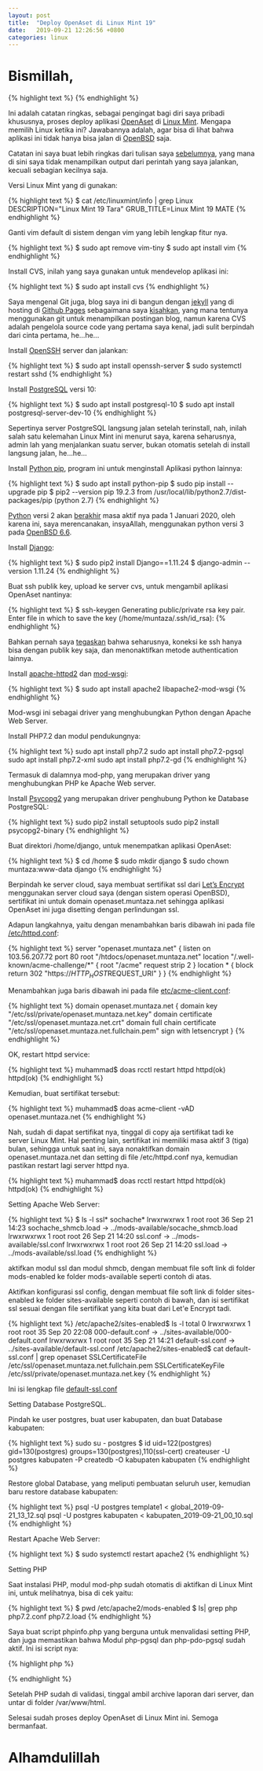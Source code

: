 ```yaml
---
layout: post
title:  "Deploy OpenAset di Linux Mint 19"
date:   2019-09-21 12:26:56 +0800
categories: linux
---
```


# Bismillah,
{% highlight text %}
{% endhighlight %}

Ini adalah catatan ringkas, sebagai pengingat bagi diri saya pribadi khususnya,
proses deploy aplikasi [OpenAset](https://github.com/muntaza/Open-Aset) di
[Linux Mint](https://www.linuxmint.com/).
Mengapa memilih Linux ketika ini? Jawabannya adalah, agar bisa di lihat bahwa aplikasi
ini tidak hanya bisa jalan di [OpenBSD](https://www.openbsd.org/) saja.

Catatan ini saya buat lebih ringkas dari tulisan saya
[sebelumnya](https://www.muntaza.id/openbsd/2019/03/17/deploy-openbsd1.html), yang mana
di sini saya tidak menampilkan output dari perintah yang saya jalankan, kecuali
sebagian kecilnya saja.


Versi Linux Mint yang di gunakan:

{% highlight text %}
$ cat /etc/linuxmint/info | grep Linux
DESCRIPTION="Linux Mint 19 Tara"
GRUB_TITLE=Linux Mint 19 MATE
{% endhighlight %}

Ganti vim default di sistem dengan vim yang lebih lengkap fitur nya.

{% highlight text %}
$ sudo apt remove vim-tiny
$ sudo apt install vim
{% endhighlight %}

Install CVS, inilah yang saya gunakan untuk mendevelop aplikasi ini:

{% highlight text %}
$ sudo apt install cvs
{% endhighlight %}

Saya mengenal
Git juga, blog saya ini di bangun dengan
[jekyll](https://jekyllrb.com/) yang di hosting di
[Github Pages](https://pages.github.com/) sebagaimana saya
[kisahkan](https://www.muntaza.id/kisah/2018/12/04/github-pages-jekyll.html),
yang mana tentunya menggunakan git untuk menampilkan postingan blog,
namun karena CVS adalah pengelola source code yang pertama saya kenal,
jadi sulit berpindah dari cinta pertama, he...he...

Install [OpenSSH](https://www.openssh.com/) server dan jalankan:

{% highlight text %}
$ sudo apt install openssh-server
$ sudo systemctl restart sshd
{% endhighlight %}

Install [PostgreSQL](https://www.postgresql.org/) versi 10:

{% highlight text %}
$ sudo apt install postgresql-10
$ sudo apt install postgresql-server-dev-10
{% endhighlight %}

Sepertinya server PostgreSQL langsung jalan setelah terinstall,
nah, inilah salah satu kelemahan Linux Mint ini menurut saya,
karena seharusnya, admin lah yang menjalankan suatu server, bukan
otomatis setelah di install langsung jalan, he...he...

Install [Python pip](https://pypi.org/project/pip/), program ini untuk menginstall
Aplikasi python lainnya:

{% highlight text %}
$ sudo apt install python-pip
$ sudo pip install --upgrade pip
$ pip2 --version
pip 19.2.3 from /usr/local/lib/python2.7/dist-packages/pip (python 2.7)
{% endhighlight %}

[Python](https://www.python.org/) versi 2 akan [berakhir](https://www.python.org/doc/sunset-python-2/) masa aktif
nya pada 1 Januari 2020, oleh karena ini, saya merencanakan, insyaAllah, menggunakan
python versi 3 pada [OpenBSD 6.6](https://www.openbsd.org/66.html).


Install [Django](https://www.djangoproject.com/):

{% highlight text %}
$ sudo pip2 install Django==1.11.24
$ django-admin --version
1.11.24
{% endhighlight %}


Buat ssh publik key,
upload ke server cvs, untuk mengambil
aplikasi OpenAset nantinya:

{% highlight text %}
$ ssh-keygen
Generating public/private rsa key pair.
Enter file in which to save the key (/home/muntaza/.ssh/id_rsa):
{% endhighlight %}

Bahkan pernah saya
[tegaskan](https://www.muntaza.id/openbsd/ssh/2018/12/09/public-key-only-ssh-openbsd.html) bahwa
seharusnya, koneksi ke ssh hanya bisa dengan publik key saja,
dan menonaktifkan metode authentication lainnya.


Install [apache-httpd2](https://httpd.apache.org/) dan
[mod-wsgi](https://modwsgi.readthedocs.io/en/develop/):


{% highlight text %}
$ sudo apt install apache2 libapache2-mod-wsgi
{% endhighlight %}

Mod-wsgi ini sebagai driver yang menghubungkan Python dengan
Apache Web Server.

Install PHP7.2 dan modul pendukungnya:

{% highlight text %}
sudo apt install php7.2
sudo apt install php7.2-pgsql
sudo apt install php7.2-xml
sudo apt install php7.2-gd
{% endhighlight %}

Termasuk di dalamnya mod-php, yang merupakan driver yang
menghubungkan PHP ke Apache Web server.

Install [Psycopg2]()
yang merupakan driver penghubung Python ke Database PostgreSQL:

{% highlight text %}
sudo pip2 install setuptools
sudo pip2 install psycopg2-binary
{% endhighlight %}

Buat direktori /home/django, untuk menempatkan aplikasi OpenAset:

{% highlight text %}
$ cd /home
$ sudo mkdir django
$ sudo chown muntaza:www-data django
{% endhighlight %}

Berpindah ke server cloud, saya membuat sertifikat ssl dari
[Let’s Encrypt](https://letsencrypt.org/) menggunakan server
cloud saya (dengan sistem operasi OpenBSD),
sertifikat ini untuk domain openaset.muntaza.net
sehingga aplikasi OpenAset ini juga disetting dengan perlindungan
ssl.

Adapun langkahnya, yaitu dengan menambahkan baris dibawah ini pada file
[/etc/httpd.conf](https://man.openbsd.org/httpd.conf):

{% highlight text %}
server "openaset.muntaza.net" {
        listen on 103.56.207.72 port 80
        root "/htdocs/openaset.muntaza.net"
        location "/.well-known/acme-challenge/*" {
                root "/acme"
                request strip 2
        }
        location * {
                block return 302 "https://$HTTP_HOST$REQUEST_URI"
        }
}
{% endhighlight %}

Menambahkan juga baris dibawah ini pada file
[etc/acme-client.conf](https://man.openbsd.org/acme-client.conf):

{% highlight text %}
domain openaset.muntaza.net {
        domain key "/etc/ssl/private/openaset.muntaza.net.key"
        domain certificate "/etc/ssl/openaset.muntaza.net.crt"
        domain full chain certificate "/etc/ssl/openaset.muntaza.net.fullchain.pem"
        sign with letsencrypt
}
{% endhighlight %}

OK, restart httpd service:

{% highlight text %}
muhammad$ doas rcctl restart httpd
httpd(ok)
httpd(ok)
{% endhighlight %}

Kemudian, buat sertifikat tersebut:

{% highlight text %}
muhammad$ doas acme-client -vAD openaset.muntaza.net
{% endhighlight %}

Nah, sudah di dapat sertifikat nya, tinggal di copy aja sertifikat tadi
ke server Linux Mint.
Hal penting lain, sertifikat ini memiliki masa aktif 3 (tiga) bulan,
sehingga untuk saat ini, saya nonaktifkan domain openaset.muntaza.net
dan setting di file /etc/httpd.conf nya, kemudian pastikan restart lagi
server httpd nya.

{% highlight text %}
muhammad$ doas rcctl restart httpd
httpd(ok)
httpd(ok)
{% endhighlight %}



Setting Apache Web Server:

{% highlight text %}
$ ls -l ssl* sochache*
lrwxrwxrwx 1 root root 36 Sep 21 14:23 sochache_shmcb.load -> ../mods-available/socache_shmcb.load
lrwxrwxrwx 1 root root 26 Sep 21 14:20 ssl.conf -> ../mods-available/ssl.conf
lrwxrwxrwx 1 root root 26 Sep 21 14:20 ssl.load -> ../mods-available/ssl.load
{% endhighlight %}

aktifkan modul ssl dan modul shmcb, dengan membuat file soft link di folder
mods-enabled ke folder mods-available seperti contoh di atas.

Aktifkan konfigurasi ssl config, dengan membuat file soft link di folder
sites-enabled ke folder sites-available seperti contoh di bawah, dan isi
sertifikat ssl sesuai dengan file sertifikat yang kita buat dari Let'e Encrypt
tadi.

{% highlight text %}
/etc/apache2/sites-enabled$ ls -l
total 0
lrwxrwxrwx 1 root root 35 Sep 20 22:08 000-default.conf -> ../sites-available/000-default.conf
lrwxrwxrwx 1 root root 35 Sep 21 14:21 default-ssl.conf -> ../sites-available/default-ssl.conf
/etc/apache2/sites-enabled$ cat default-ssl.conf | grep openaset
		SSLCertificateFile	/etc/ssl/openaset.muntaza.net.fullchain.pem
		SSLCertificateKeyFile /etc/ssl/private/openaset.muntaza.net.key
{% endhighlight %}

Ini isi lengkap file [default-ssl.conf](https://github.com/muntaza/Open-Aset/blob/master/default-ssl.conf)

Setting Database PostgreSQL.

Pindah ke user postgres, buat user kabupaten, dan buat Database kabupaten:

{% highlight text %}
sudo su - postgres
$ id
uid=122(postgres) gid=130(postgres) groups=130(postgres),110(ssl-cert)
createuser -U postgres kabupaten -P
createdb -O kabupaten kabupaten
{% endhighlight %}

Restore global Database, yang meliputi pembuatan seluruh user,
kemudian baru restore database kabupaten:

{% highlight text %}
psql -U postgres template1 < global_2019-09-21_13_12.sql
psql -U postgres kabupaten < kabupaten_2019-09-21_00_10.sql
{% endhighlight %}

Restart Apache Web Server:

{% highlight text %}
$ sudo systemctl restart apache2
{% endhighlight %}

Setting PHP

Saat instalasi PHP, modul mod-php sudah otomatis di aktifkan di
Linux Mint ini, untuk melihatnya, bisa di cek yaitu:

{% highlight text %}
$ pwd
/etc/apache2/mods-enabled
$ ls| grep php
php7.2.conf
php7.2.load
{% endhighlight %}

Saya buat script phpinfo.php yang berguna untuk menvalidasi
setting PHP, dan juga memastikan bahwa Modul php-pgsql dan
php-pdo-pgsql sudah aktif. Ini isi script nya:

{% highlight php %}
<?php
phpinfo();
?>
{% endhighlight %}

Setelah PHP sudah di validasi, tinggal
ambil archive laporan dari server, dan untar di folder /var/www/html.

Selesai sudah proses deploy OpenAset di Linux Mint ini. Semoga
bermanfaat.

# Alhamdulillah
